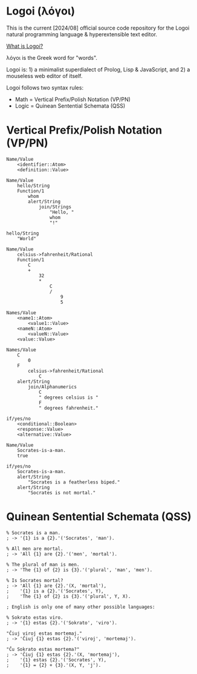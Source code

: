# Logoi (λόγοι)
This is the current [2024/08] official source code repository for the Logoi natural programming language & hyperextensible text editor.

[What is Logoi?](https://logoi.website/)

λόγοι is the Greek word for "words".

Logoi is: 1) a minimalist superdialect of Prolog, Lisp & JavaScript, and 2) a mouseless web editor of itself.

Logoi follows two syntax rules:
- Math = Vertical Prefix/Polish Notation (VP/PN)
- Logic = Quinean Sentential Schemata (QSS)

# Vertical Prefix/Polish Notation (VP/PN)
```
Name/Value
    <identifier::Atom>
    <definition::Value>

Name/Value
    hello/String
    Function/1
        whom
        alert/String
            join/Strings
                "Hello, "
                whom
                "!"

hello/String
    "World"

Name/Value
    celsius->fahrenheit/Rational
    Function/1
        C
        +
            32
            *
                C
                /
                    9
                    5

Names/Value
    <name1::Atom>
        <value1::Value>
    <nameN::Atom>
        <valueN::Value>
    <value::Value>

Names/Value
    C
        0
    F
        celsius->fahrenheit/Rational
            C
    alert/String
        join/Alphanumerics
            C
            " degrees celsius is "
            F
            " degrees fahrenheit."

if/yes/no
    <conditional::Boolean>
    <response::Value>
    <alternative::Value>

Name/Value
    Socrates-is-a-man.
    true

if/yes/no
    Socrates-is-a-man.
    alert/String
        "Socrates is a featherless biped."
    alert/String
        "Socrates is not mortal."

```

# Quinean Sentential Schemata (QSS)
```
% Socrates is a man.
; -> '{1} is a {2}.'('Socrates', 'man').

% All men are mortal.
; -> 'All {1} are {2}.'('men', 'mortal').

% The plural of man is men.
; -> 'The {1} of {2} is {3}.'('plural', 'man', 'men').

% Is Socrates mortal?
; -> 'All {1} are {2}.'(X, 'mortal'),
;    '{1} is a {2}.'('Socrates', Y),
;    'The {1} of {2} is {3}.'('plural', Y, X).

; English is only one of many other possible languages:

% Sokrato estas viro.
; -> '{1} estas {2}.'('Sokrato', 'viro').

"Ĉiuj viroj estas mortemaj."
; -> 'Ĉiuj {1} estas {2}.'('viroj', 'mortemaj').

"Ĉu Sokrato estas mortema?"
; -> 'Ĉiuj {1} estas {2}.'(X, 'mortemaj'),
;    '{1} estas {2}.'('Socrates', Y),
;    '{1} = {2} + {3}.'(X, Y, 'j').
```
